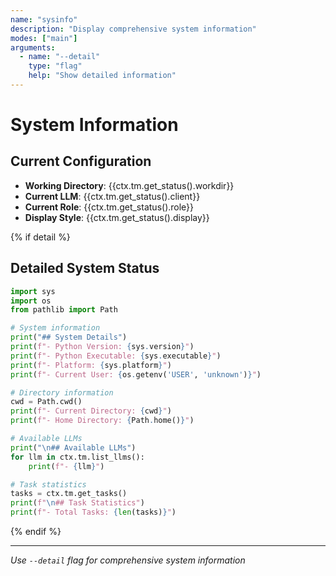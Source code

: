 ```yaml
---
name: "sysinfo"
description: "Display comprehensive system information"
modes: ["main"]
arguments:
  - name: "--detail"
    type: "flag"
    help: "Show detailed information"
---
```


# System Information

## Current Configuration
- **Working Directory**: {{ctx.tm.get_status().workdir}}
- **Current LLM**: {{ctx.tm.get_status().client}}
- **Current Role**: {{ctx.tm.get_status().role}}
- **Display Style**: {{ctx.tm.get_status().display}}

{% if detail %}
## Detailed System Status

````python
import sys
import os
from pathlib import Path

# System information
print("## System Details")
print(f"- Python Version: {sys.version}")
print(f"- Python Executable: {sys.executable}")
print(f"- Platform: {sys.platform}")
print(f"- Current User: {os.getenv('USER', 'unknown')}")

# Directory information
cwd = Path.cwd()
print(f"- Current Directory: {cwd}")
print(f"- Home Directory: {Path.home()}")

# Available LLMs
print("\n## Available LLMs")
for llm in ctx.tm.list_llms():
    print(f"- {llm}")

# Task statistics
tasks = ctx.tm.get_tasks()
print(f"\n## Task Statistics")
print(f"- Total Tasks: {len(tasks)}")
````
{% endif %}

---
*Use `--detail` flag for comprehensive system information*